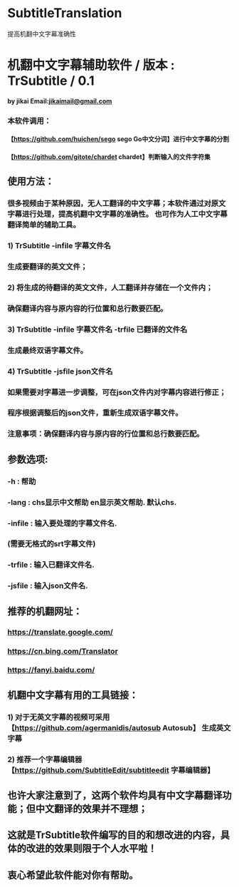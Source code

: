 # SubtitleTranslation
提高机翻中文字幕准确性

# 机翻中文字幕辅助软件 / 版本 : TrSubtitle / 0.1 
####  by jikai   Email:jikaimail@gmail.com
### 本软件调用：
#### 【https://github.com/huichen/sego  sego Go中文分词】进行中文字幕的分割
#### 【https://github.com/gitote/chardet  chardet】判断输入的文件字符集

## 使用方法：
###     很多视频由于某种原因，无人工翻译的中文字幕；本软件通过对原文字幕进行处理，提高机翻中文字幕的准确性。 也可作为人工中文字幕翻译简单的辅助工具。
### 1) TrSubtitle -infile 字幕文件名  
###    生成要翻译的英文文件；
### 2) 将生成的待翻译的英文文件，人工翻译并存储在一个文件内；
###    确保翻译内容与原内容的行位置和总行数要匹配。
### 3) TrSubtitle -infile 字幕文件名  -trfile 已翻译的文件名  
###    生成最终双语字幕文件。
### 4) TrSubtitle -jsfile json文件名
###    如果需要对字幕进一步调整，可在json文件内对字幕内容进行修正；
###    程序根据调整后的json文件，重新生成双语字幕文件。   
### 注意事项：确保翻译内容与原内容的行位置和总行数要匹配。 

## 参数选项:
###  -h          : 帮助
###  -lang       : chs显示中文帮助 en显示英文帮助. 默认chs.
###  -infile     : 输入要处理的字幕文件名. 
###               (需要无格式的srt字幕文件)
###  -trfile     : 输入已翻译文件名. 
###  -jsfile     : 输入json文件名.   

## 推荐的机翻网址：
### https://translate.google.com/
### https://cn.bing.com/Translator
### https://fanyi.baidu.com/

## 机翻中文字幕有用的工具链接： 
###  1) 对于无英文字幕的视频可采用【https://github.com/agermanidis/autosub Autosub】  生成英文字幕
###  2) 推荐一个字幕编辑器 【https://github.com/SubtitleEdit/subtitleedit  字幕编辑器】
##     也许大家注意到了，这两个软件均具有中文字幕翻译功能；但中文翻译的效果并不理想；
##  这就是TrSubtitle软件编写的目的和想改进的内容，具体的改进的效果则限于个人水平啦！
## 衷心希望此软件能对你有帮助。
